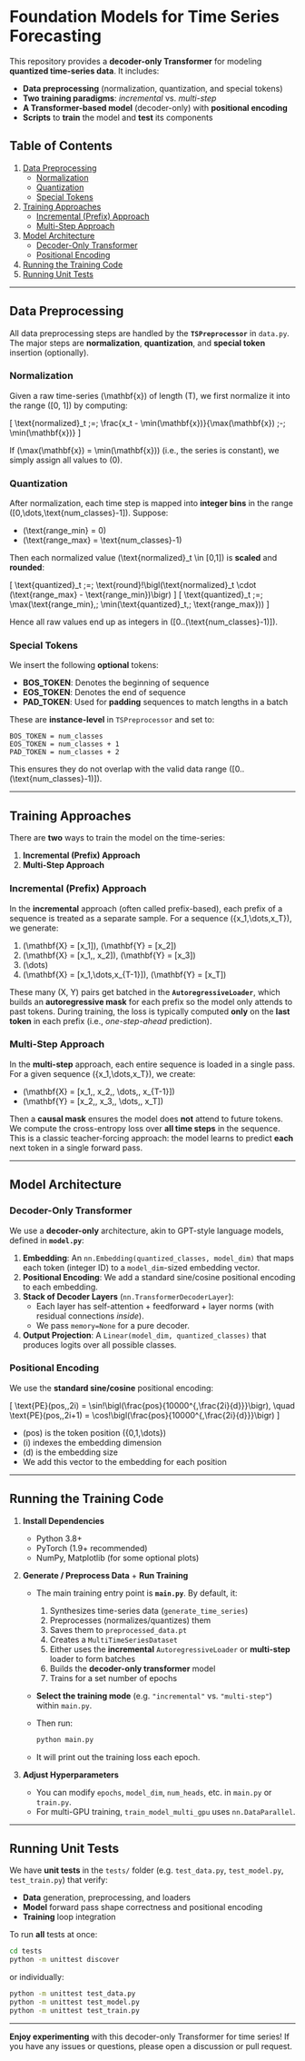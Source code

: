 # Foundation Models for Time Series Forecasting


This repository provides a **decoder-only Transformer** for modeling **quantized time-series data**. It includes:

- **Data preprocessing** (normalization, quantization, and special tokens)
- **Two training paradigms**: *incremental* vs. *multi-step*
- **A Transformer-based model** (decoder-only) with **positional encoding**
- **Scripts** to **train** the model and **test** its components

## Table of Contents

1. [Data Preprocessing](#data-preprocessing)
   - [Normalization](#normalization)
   - [Quantization](#quantization)
   - [Special Tokens](#special-tokens)
2. [Training Approaches](#training-approaches)
   - [Incremental (Prefix) Approach](#incremental-prefix-approach)
   - [Multi-Step Approach](#multi-step-approach)
3. [Model Architecture](#model-architecture)
   - [Decoder-Only Transformer](#decoder-only-transformer)
   - [Positional Encoding](#positional-encoding)
4. [Running the Training Code](#running-the-training-code)
5. [Running Unit Tests](#running-unit-tests)

---

## Data Preprocessing

All data preprocessing steps are handled by the **`TSPreprocessor`** in `data.py`. The major steps are **normalization**, **quantization**, and **special token** insertion (optionally).

### Normalization

Given a raw time-series \(\mathbf{x}\) of length \(T\), we first normalize it into the range \([0, 1]\) by computing:

\[
\text{normalized}_t \;=\; \frac{x_t - \min(\mathbf{x})}{\max(\mathbf{x}) \;-\; \min(\mathbf{x})}
\]

If \(\max(\mathbf{x}) = \min(\mathbf{x})\) (i.e., the series is constant), we simply assign all values to \(0\).

### Quantization

After normalization, each time step is mapped into **integer bins** in the range \([0,\dots,\text{num\_classes}-1]\). Suppose:

- \(\text{range\_min} = 0\)
- \(\text{range\_max} = \text{num\_classes}-1\)

Then each normalized value \(\text{normalized}_t \in [0,1]\) is **scaled** and **rounded**:

\[
\text{quantized}_t \;=\; \text{round}\!\bigl(\text{normalized}_t \cdot (\text{range\_max} - \text{range\_min})\bigr)
\]
\[
\text{quantized}_t \;=\; \max(\text{range\_min},\; \min(\text{quantized}_t,\; \text{range\_max}))
\]

Hence all raw values end up as integers in \([0..(\text{num\_classes}-1)]\).

### Special Tokens

We insert the following **optional** tokens:

- **BOS_TOKEN**: Denotes the beginning of sequence  
- **EOS_TOKEN**: Denotes the end of sequence  
- **PAD_TOKEN**: Used for **padding** sequences to match lengths in a batch  

These are **instance-level** in `TSPreprocessor` and set to:
```
BOS_TOKEN = num_classes
EOS_TOKEN = num_classes + 1
PAD_TOKEN = num_classes + 2
```
This ensures they do not overlap with the valid data range \([0..(\text{num\_classes}-1)]\).

---

## Training Approaches

There are **two** ways to train the model on the time-series:

1. **Incremental (Prefix) Approach**  
2. **Multi-Step Approach**

### Incremental (Prefix) Approach

In the **incremental** approach (often called prefix-based), each prefix of a sequence is treated as a separate sample. For a sequence \(\{x_1,\dots,x_T\}\), we generate:

1. \(\mathbf{X} = [x_1]\), \(\mathbf{Y} = [x_2]\)  
2. \(\mathbf{X} = [x_1,\, x_2]\), \(\mathbf{Y} = [x_3]\)  
3. \(\dots\)  
4. \(\mathbf{X} = [x_1,\dots,x_{T-1}]\), \(\mathbf{Y} = [x_T]\)

These many (X, Y) pairs get batched in the **`AutoregressiveLoader`**, which builds an **autoregressive mask** for each prefix so the model only attends to past tokens. During training, the loss is typically computed **only** on the **last token** in each prefix (i.e., *one-step-ahead* prediction).

### Multi-Step Approach

In the **multi-step** approach, each entire sequence is loaded in a single pass. For a given sequence \(\{x_1,\dots,x_T\}\), we create:

- \(\mathbf{X} = [x_1,\, x_2,\, \dots,\, x_{T-1}]\)  
- \(\mathbf{Y} = [x_2,\, x_3,\, \dots,\, x_T]\)

Then a **causal mask** ensures the model does **not** attend to future tokens. We compute the cross-entropy loss over **all time steps** in the sequence. This is a classic teacher-forcing approach: the model learns to predict **each** next token in a single forward pass.

---

## Model Architecture

### Decoder-Only Transformer

We use a **decoder-only** architecture, akin to GPT-style language models, defined in **`model.py`**:

1. **Embedding**: An `nn.Embedding(quantized_classes, model_dim)` that maps each token (integer ID) to a `model_dim`-sized embedding vector.  
2. **Positional Encoding**: We add a standard sine/cosine positional encoding to each embedding.  
3. **Stack of Decoder Layers** (`nn.TransformerDecoderLayer`):  
   - Each layer has self-attention + feedforward + layer norms (with residual connections *inside*).  
   - We pass `memory=None` for a pure decoder.  
4. **Output Projection**: A `Linear(model_dim, quantized_classes)` that produces logits over all possible classes.

### Positional Encoding

We use the **standard sine/cosine** positional encoding:

\[
\text{PE}(pos,\,2i) = \sin\!\bigl(\frac{pos}{10000^{\,\frac{2i}{d}}}\bigr),
\quad
\text{PE}(pos,\,2i+1) = \cos\!\bigl(\frac{pos}{10000^{\,\frac{2i}{d}}}\bigr)
\]
- \(pos\) is the token position \(\{0,1,\dots\}\)
- \(i\) indexes the embedding dimension
- \(d\) is the embedding size
- We add this vector to the embedding for each position

---

## Running the Training Code

1. **Install Dependencies**  
   - Python 3.8+  
   - PyTorch (1.9+ recommended)  
   - NumPy, Matplotlib (for some optional plots)

2. **Generate / Preprocess Data** + **Run Training**  
   - The main training entry point is **`main.py`**. By default, it:
     1. Synthesizes time-series data (`generate_time_series`)
     2. Preprocesses (normalizes/quantizes) them
     3. Saves them to `preprocessed_data.pt`
     4. Creates a `MultiTimeSeriesDataset`
     5. Either uses the **incremental** `AutoregressiveLoader` or **multi-step** loader to form batches
     6. Builds the **decoder-only transformer** model
     7. Trains for a set number of epochs

   - **Select the training mode** (e.g. `"incremental"` vs. `"multi-step"`) within `main.py`.  
   - Then run:
     ```bash
     python main.py
     ```
   - It will print out the training loss each epoch.

3. **Adjust Hyperparameters**  
   - You can modify `epochs`, `model_dim`, `num_heads`, etc. in `main.py` or `train.py`.  
   - For multi-GPU training, `train_model_multi_gpu` uses `nn.DataParallel`.

---

## Running Unit Tests

We have **unit tests** in the `tests/` folder (e.g. `test_data.py`, `test_model.py`, `test_train.py`) that verify:

- **Data** generation, preprocessing, and loaders  
- **Model** forward pass shape correctness and positional encoding  
- **Training** loop integration

To run **all** tests at once:

```bash
cd tests
python -m unittest discover
```
or individually:

```bash
python -m unittest test_data.py
python -m unittest test_model.py
python -m unittest test_train.py
```

---

**Enjoy experimenting** with this decoder-only Transformer for time series! If you have any issues or questions, please open a discussion or pull request.